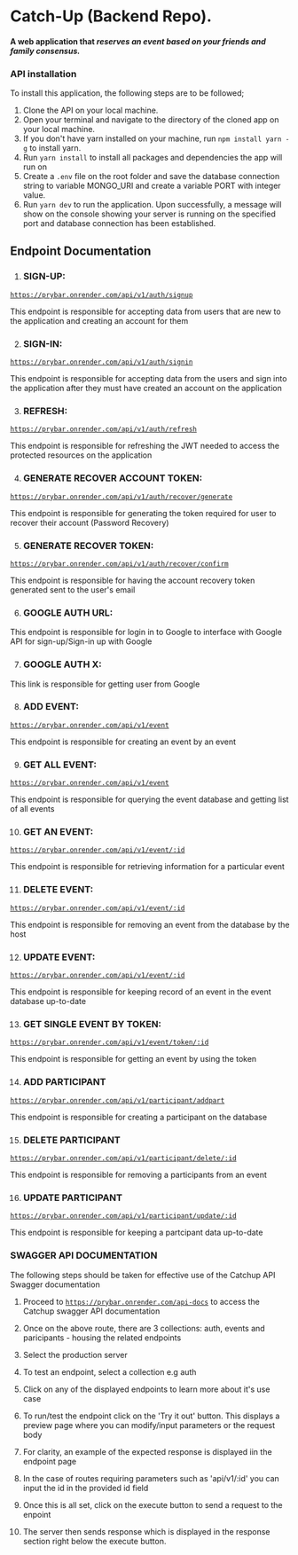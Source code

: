 
# Catch-Up (Backend Repo).

#### A web application that _reserves an event based on your friends and family consensus._

### API installation

To install this application, the following steps are to be followed;

1. Clone the API on your local machine.
2. Open your terminal and navigate to the directory of the cloned app on your local machine.
3. If you don't have yarn installed on your machine, run `npm install yarn -g` to install yarn.
4. Run `yarn install` to install all packages and dependencies the app will run on
5. Create a `.env` file on the root folder and save the database connection string to variable MONGO_URI and create a variable PORT with integer value.
6. Run `yarn dev` to run the application. Upon successfully, a message will show on the console showing your server is running on the specified port and database connection has been established.




## Endpoint Documentation

1. ### SIGN-UP:
[`https://prybar.onrender.com/api/v1/auth/signup`](https://prybar.onrender.com/api/v1/auth/signup)

This endpoint is responsible for accepting data from users that are new to the application and creating an account for them

2. ### SIGN-IN:
[`https://prybar.onrender.com/api/v1/auth/signin`](https://prybar.onrender.com/api/v1/auth/signin)

This endpoint is responsible for accepting data from the users and sign into the application after they must have created an account on the application

3. ### REFRESH:
[`https://prybar.onrender.com/api/v1/auth/refresh`](https://prybar.onrender.com/api/v1/auth/refresh)

This endpoint is responsible for refreshing the JWT needed to access the protected resources on the application

4. ### GENERATE RECOVER ACCOUNT TOKEN:
[`https://prybar.onrender.com/api/v1/auth/recover/generate`](https://prybar.onrender.com/api/v1/auth/recover/generate)

This endpoint is responsible for generating the token required for user to recover their account (Password Recovery)

5. ### GENERATE RECOVER TOKEN:
[`https://prybar.onrender.com/api/v1/auth/recover/confirm`](https://prybar.onrender.com/api/v1/auth/recover/confirm)

This endpoint is responsible for having the account recovery token generated sent to the user's email


6. ### GOOGLE AUTH URL:


This endpoint is responsible for login in to Google to interface with Google API for sign-up/Sign-in up with Google

7. ### GOOGLE AUTH X:

This link is responsible for getting user from Google

8. ### ADD EVENT:
[`https://prybar.onrender.com/api/v1/event`](https://prybar.onrender.com/api/v1/event)

This endpoint is responsible for creating an event by an event

9. ### GET ALL EVENT:
[`https://prybar.onrender.com/api/v1/event`](https://prybar.onrender.com/api/v1/event)

This endpoint is responsible for querying the event database and getting list of all events

10. ### GET AN EVENT:
[`https://prybar.onrender.com/api/v1/event/:id`](https://prybar.onrender.com/api/v1/event/:id)

This endpoint is responsible for retrieving information for a particular event

11. ### DELETE EVENT:
[`https://prybar.onrender.com/api/v1/event/:id`](https://prybar.onrender.com/api/v1/event/:id)

This endpoint is responsible for removing an event from the database by the host

12. ### UPDATE EVENT:
[`https://prybar.onrender.com/api/v1/event/:id`](https://prybar.onrender.com/api/v1/event/:id)

This endpoint is responsible for keeping record of an event in the event database up-to-date

13. ### GET SINGLE EVENT BY TOKEN:
[`https://prybar.onrender.com/api/v1/event/token/:id`](https://prybar.onrender.com/api/v1/event/token/:id)



This endpoint is responsible for getting an event by using the token

14. ### ADD PARTICIPANT
[`https://prybar.onrender.com/api/v1/participant/addpart`](https://prybar.onrender.com/api/v1/participant/addpart)

This endpoint is responsible for creating a participant on the database

15. ### DELETE PARTICIPANT
[`https://prybar.onrender.com/api/v1/participant/delete/:id`](https://prybar.onrender.com/api/v1/participant/delete/:id)

This endpoint is responsible for removing a participants from an event

16. ### UPDATE PARTICIPANT
[`https://prybar.onrender.com/api/v1/participant/update/:id`](https://prybar.onrender.com/api/v1/participant/update/:id)

This endpoint is responsible for keeping a partcipant data up-to-date




### SWAGGER API DOCUMENTATION

The following steps should be taken for effective use of the Catchup API Swagger documentation

1. Proceed to [`https://prybar.onrender.com/api-docs`](https://prybar.onrender.com/api-docs) to access the Catchup swagger API documentation

2. Once on the above route, there are 3 collections: auth, events and paricipants - housing the related endpoints

3. Select the production server

4. To test an endpoint, select a collection e.g auth

5. Click on any of the displayed endpoints to learn more about it's use case

6. To run/test the endpoint click on the 'Try it out' button. This displays a preview page where you can modify/input parameters or the request body

7. For clarity, an example of the expected response is displayed iin the endpoint page

8. In the case of routes requiring parameters such as 'api/v1/:id' you can input the id in the provided id field

9. Once this is all set, click on the execute button to send a request to the enpoint

10. The server then sends response which is displayed in the response section right below the execute button.






